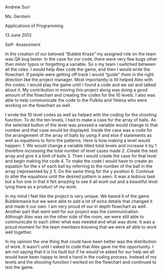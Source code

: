 Andrew Suri 

Ms. Gerstein

Applications of Programming

13 June 2013

Self- Assessment

In the creation of our beloved “Bubble Kraze” my assigned role on the team was QA bug tester. In the case for our code, there were very few bugs other than minor typos or forgetting a variable. So o my team I switched between all the roles. I would help Alex code the game, and then I would write the flowchart. If people were getting off track I would “guide” them in the right direction like the project manager. Most importantly is till helped Alex with the codes. I would play the game until I found a code and we sat and talked about it. My contribution in moving this project along was doing a good amount of the flowchart and creating the codes for the 10 levels. I also was able to help communicate the code to the Pulkita and Yelena who were working on the flowchart as well. 

I wrote the 10 level codes as well as helped with the coding for the shooting function. To do the ten levels, I had to make a case for the array of balls. As the selected button of the level was pressed a variable would change to that number and that case would be displayed. Inside the case was a code for the arrangement of the array of balls by using if and else if statements as well as equations to form the patterns. Here is how making a level would happen: 1. We would change a variable titled total levels and increase it by 1 therefore increasing the total number of level cases made 2. Create the next array and give it a limit of balls 3. Then I would create the case for that level and begin making the code 4. To make the code I would have to create an equation for the x of each ball by referring to the number of the ball in the array (represented by j) 5. Do the same thing for the y position 6. Continue to alter the equations until the desired pattern is seen. It was a tedious task but a fun one in that it felt amazing to see it all work out and a beautiful level lying there as a product of my work.
	
In my mind I feel like the project is very unique. We based it of the game Bubblemania but we were able to add a lot of extra details that changed it and made it our own. I am very proud of our in depth flowchart as well. Another part that went well for our project was the communication. Although Alex was on the other side of the room, we were still able to communicate to each other what was needed and what was done. It was a proud moment for the team members knowing that we were all able to work well together.
	
In my opinion the one thing that could have been better was the distribution of work. It wasn’t until I asked to code that Alex gave me the opportunity. I am not saying that it is his fault but if he would’ve asked for our help we all would have been happy to lend a hand in the coding process. Instead of my levels and the shooting function I worked on the flowchart and continued to test the game.
	


